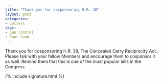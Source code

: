```yaml
---
title: "Thank you for cosponsoring H.R. 38"
layout: post
categories:
- Letters
tags:
- gun control
- Paul Cook
---
```


Thank you for cosponsoring H.R. 38, The Concealed Carry Reciprocity Act. Please talk with your fellow Members and encourage them to cosponsor it as well. Remind them that this is one of the most popular bills in the Congress.

{% include signature.html %}
